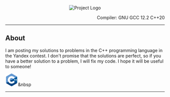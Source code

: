 <p align="center">
      <img src="https://encrypted-tbn0.gstatic.com/images?q=tbn:ANd9GcRZNsg6FJ8n6IDgdpkGce23VLRI8sSdbhECLw&usqp=CAU" alt="Project Logo" width="726">
</p>

<p align="right">
Compiler: GNU GCC 12.2 C++20
</p>

___

## About

I am posting my solutions to problems in the C++ programming language in the Yandex contest. I don't promise that the solutions are perfect, so if you have a better solution to a problem, I will fix my code. I hope it will be useful to someone!

 <img src="https://github.com/devicons/devicon/blob/master/icons/cplusplus/cplusplus-original.svg" title="C++" alt="C++" width="40" height="40"/>&nbsp
 
___
